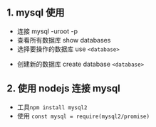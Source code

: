 ## 1. mysql 使用

- 连接 mysql -uroot -p
- 查看所有数据库 show databases
- 选择要操作的数据库 use `<database>`

* 创建新的数据库 create database `<database>`

## 2. 使用 nodejs 连接 mysql

- 工具`npm install mysql2`
- 使用 `const mysql = require(mysql2/promise)`
